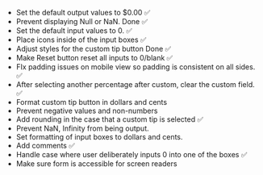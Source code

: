 - Set the default output values to $0.00 ✅
- Prevent displaying Null or NaN. Done ✅
- Set the default input values to 0. ✅
- Place icons inside of the input boxes ✅
- Adjust styles for the custom tip button Done ✅
- Make Reset button reset all inputs to 0/blank ✅
- FIx padding issues on mobile view so padding is consistent on all sides. ✅
- After selecting another percentage after custom, clear the custom field. ✅
- Format custom tip button in dollars and cents
- Prevent negative values and non-numbers
- Add rounding in the case that a custom tip is selected ✅
- Prevent NaN, Infinity from being output.
- Set formatting of input boxes to dollars and cents.
- Add comments ✅
- Handle case where user deliberately inputs 0 into one of the boxes ✅
- Make sure form is accessible for screen readers
